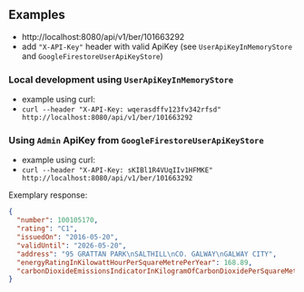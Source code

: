 ## Examples

* http://localhost:8080/api/v1/ber/101663292
* add `"X-API-Key"` header with valid ApiKey (see `UserApiKeyInMemoryStore` and `GoogleFirestoreUserApiKeyStore`)

### Local development using `UserApiKeyInMemoryStore`
* example using curl: 
* `curl --header "X-API-Key: wqerasdffv123fv342rfsd" http://localhost:8080/api/v1/ber/101663292`

### Using `Admin` ApiKey from `GoogleFirestoreUserApiKeyStore`
* example using curl:
* `curl --header "X-API-Key: sKIBl1R4VUqIIv1HFMKE" http://localhost:8080/api/v1/ber/101663292`

Exemplary response:
``` json
{
  "number": 100105170,
  "rating": "C1",
  "issuedOn": "2016-05-20",
  "validUntil": "2026-05-20",
  "address": "95 GRATTAN PARK\nSALTHILL\nCO. GALWAY\nGALWAY CITY",
  "energyRatingInKilowattHourPerSquareMetrePerYear": 168.89,
  "carbonDioxideEmissionsIndicatorInKilogramOfCarbonDioxidePerSquareMetrePerYear": 41.51
}
```

